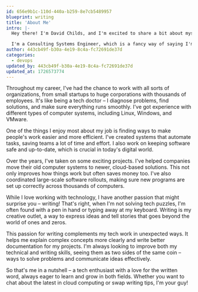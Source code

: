 ```yaml
---
id: 656e9b1c-110d-440a-b259-8e7cb5489957
blueprint: writing
title: 'About Me'
intro: |-
  Hey there! I'm David Childs, and I'm excited to share a bit about myself with you. Grab a seat, and let's dive into my world of tech, problem-solving, and writing!

  I'm a Consulting Systems Engineer, which is a fancy way of saying I'm the go-to person for managing computer systems and data centers in big companies. Think of me as a behind-the-scenes superhero for technology!
author: 443cb49f-b30a-4e19-8c4a-fc72691de37d
categories:
  - devops
updated_by: 443cb49f-b30a-4e19-8c4a-fc72691de37d
updated_at: 1726573774
---
```

Throughout my career, I've had the chance to work with all sorts of organizations, from small startups to huge corporations with thousands of employees. It's like being a tech doctor – I diagnose problems, find solutions, and make sure everything runs smoothly. I've got experience with different types of computer systems, including Linux, Windows, and VMware.

One of the things I enjoy most about my job is finding ways to make people's work easier and more efficient. I've created systems that automate tasks, saving teams a lot of time and effort. I also work on keeping software safe and up-to-date, which is crucial in today's digital world.

Over the years, I've taken on some exciting projects. I've helped companies move their old computer systems to newer, cloud-based solutions. This not only improves how things work but often saves money too. I've also coordinated large-scale software rollouts, making sure new programs are set up correctly across thousands of computers.

While I love working with technology, I have another passion that might surprise you – writing! That's right, when I'm not solving tech puzzles, I'm often found with a pen in hand or typing away at my keyboard. Writing is my creative outlet, a way to express ideas and tell stories that goes beyond the world of ones and zeros.

This passion for writing complements my tech work in unexpected ways. It helps me explain complex concepts more clearly and write better documentation for my projects. I'm always looking to improve both my technical and writing skills, seeing them as two sides of the same coin – ways to solve problems and communicate ideas effectively.

So that's me in a nutshell – a tech enthusiast with a love for the written word, always eager to learn and grow in both fields. Whether you want to chat about the latest in cloud computing or swap writing tips, I'm your guy!